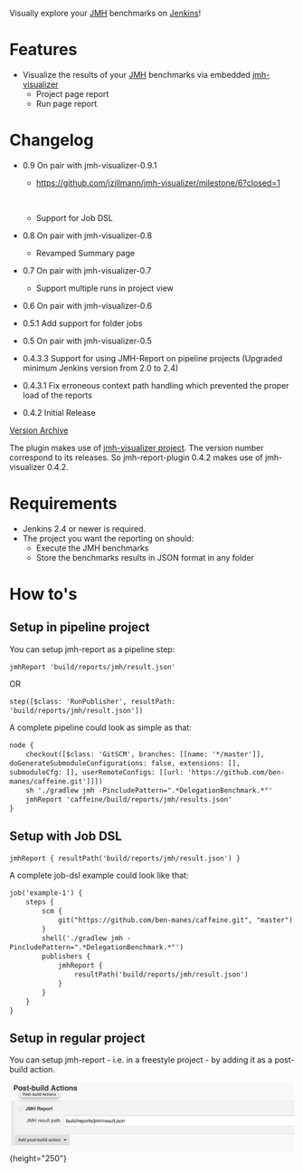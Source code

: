 Visually explore
your [JMH](http://openjdk.java.net/projects/code-tools/jmh/) benchmarks
on [Jenkins](https://jenkins.io/)!

  

# Features

-   Visualize the results of
    your [JMH](http://openjdk.java.net/projects/code-tools/jmh/)
    benchmarks via embedded [jmh-visualizer](http://jmh.morethan.io/)
    -   Project page report
    -   Run page report

# Changelog

-   0.9 On pair with jmh-visualizer-0.9.1 
    -   <https://github.com/jzillmann/jmh-visualizer/milestone/6?closed=1>

    &nbsp;

    -   Support for Job DSL

-   0.8 On pair with jmh-visualizer-0.8
    -   Revamped Summary page
-   0.7 On pair with jmh-visualizer-0.7
    -   Support multiple runs in project view
-   0.6 On pair with jmh-visualizer-0.6
-   0.5.1 Add support for folder jobs
-   0.5 On pair with jmh-visualizer-0.5
-   0.4.3.3 Support for using JMH-Report on pipeline projects (Upgraded
    minimum Jenkins version from 2.0 to 2.4)
-   0.4.3.1 Fix erroneous context path handling which prevented the
    proper load of the reports
-   0.4.2 Initial Release

[Version
Archive](http://updates.jenkins-ci.org/download/plugins/jmh-report/)

  

The plugin makes use of [jmh-visualizer
project](https://github.com/jzillmann/jmh-visualizer). The version
number correspond to its releases. So jmh-report-plugin 0.4.2 makes use
of jmh-visualizer 0.4.2.

# Requirements

-   Jenkins 2.4 or newer is required.
-   The project you want the reporting on should:
    -   Execute the JMH benchmarks
    -   Store the benchmarks results in JSON format in any folder

# How to's

## Setup in pipeline project

You can setup jmh-report as a pipeline step:

``` syntaxhighlighter-pre
jmhReport 'build/reports/jmh/result.json'
```

OR

``` syntaxhighlighter-pre
step([$class: 'RunPublisher', resultPath: 'build/reports/jmh/result.json'])
```

  

A complete pipeline could look as simple as that:

    node {
        checkout([$class: 'GitSCM', branches: [[name: '*/master']], doGenerateSubmoduleConfigurations: false, extensions: [], submoduleCfg: [], userRemoteConfigs: [[url: 'https://github.com/ben-manes/caffeine.git']]])
        sh './gradlew jmh -PincludePattern=".*DelegationBenchmark.*"'
        jmhReport 'caffeine/build/reports/jmh/results.json'
    }

  

## Setup with Job DSL

  

    jmhReport { resultPath('build/reports/jmh/result.json') }

  

A complete job-dsl example could look like that:

    job('example-1') {
        steps {
            scm {
                git("https://github.com/ben-manes/caffeine.git", "master")
            }
            shell('./gradlew jmh -PincludePattern=".*DelegationBenchmark.*"')
            publishers {
                jmhReport {
                    resultPath('build/reports/jmh/result.json')
                }
            }
        }
    }

  

  

## Setup in regular project

You can setup jmh-report - i.e. in a freestyle project - by adding it as
a post-build action.

![](docs/images/jmh-report-configuration.png){height="250"}
